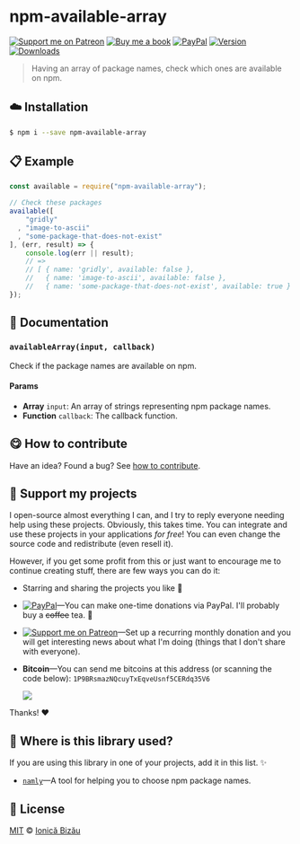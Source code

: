 
# npm-available-array

 [![Support me on Patreon][badge_patreon]][patreon] [![Buy me a book][badge_amazon]][amazon] [![PayPal][badge_paypal_donate]][paypal-donations] [![Version](https://img.shields.io/npm/v/npm-available-array.svg)](https://www.npmjs.com/package/npm-available-array) [![Downloads](https://img.shields.io/npm/dt/npm-available-array.svg)](https://www.npmjs.com/package/npm-available-array)

> Having an array of package names, check which ones are available on npm.

## :cloud: Installation

```sh
$ npm i --save npm-available-array
```


## :clipboard: Example



```js
const available = require("npm-available-array");

// Check these packages
available([
    "gridly"
  , "image-to-ascii"
  , "some-package-that-does-not-exist"
], (err, result) => {
    console.log(err || result);
    // =>
    // [ { name: 'gridly', available: false },
    //   { name: 'image-to-ascii', available: false },
    //   { name: 'some-package-that-does-not-exist', available: true } ]
});
```

## :memo: Documentation


### `availableArray(input, callback)`
Check if the package names are available on npm.

#### Params
- **Array** `input`: An array of strings representing npm package names.
- **Function** `callback`: The callback function.



## :yum: How to contribute
Have an idea? Found a bug? See [how to contribute][contributing].


## :sparkling_heart: Support my projects

I open-source almost everything I can, and I try to reply everyone needing help using these projects. Obviously,
this takes time. You can integrate and use these projects in your applications *for free*! You can even change the source code and redistribute (even resell it).

However, if you get some profit from this or just want to encourage me to continue creating stuff, there are few ways you can do it:

 - Starring and sharing the projects you like :rocket:
 - [![PayPal][badge_paypal]][paypal-donations]—You can make one-time donations via PayPal. I'll probably buy a ~~coffee~~ tea. :tea:
 - [![Support me on Patreon][badge_patreon]][patreon]—Set up a recurring monthly donation and you will get interesting news about what I'm doing (things that I don't share with everyone).
 - **Bitcoin**—You can send me bitcoins at this address (or scanning the code below): `1P9BRsmazNQcuyTxEqveUsnf5CERdq35V6`

    ![](https://i.imgur.com/z6OQI95.png)

Thanks! :heart:


## :dizzy: Where is this library used?
If you are using this library in one of your projects, add it in this list. :sparkles:


 - [`namly`](https://github.com/IonicaBizau/namly#readme)—A tool for helping you to choose npm package names.

## :scroll: License

[MIT][license] © [Ionică Bizău][website]

[badge_patreon]: http://ionicabizau.github.io/badges/patreon.svg
[badge_amazon]: http://ionicabizau.github.io/badges/amazon.svg
[badge_paypal]: http://ionicabizau.github.io/badges/paypal.svg
[badge_paypal_donate]: http://ionicabizau.github.io/badges/paypal_donate.svg
[patreon]: https://www.patreon.com/ionicabizau
[amazon]: http://amzn.eu/hRo9sIZ
[paypal-donations]: https://www.paypal.com/cgi-bin/webscr?cmd=_s-xclick&hosted_button_id=RVXDDLKKLQRJW
[donate-now]: http://i.imgur.com/6cMbHOC.png

[license]: http://showalicense.com/?fullname=Ionic%C4%83%20Biz%C4%83u%20%3Cbizauionica%40gmail.com%3E%20(https%3A%2F%2Fionicabizau.net)&year=2015#license-mit
[website]: https://ionicabizau.net
[contributing]: /CONTRIBUTING.md
[docs]: /DOCUMENTATION.md
